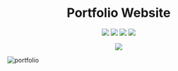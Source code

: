 # <div align="center"> Portfolio Website </div>
<div align="center"> <img src="https://forthebadge.com/images/badges/uses-html.svg"> <img src ="https://forthebadge.com/images/badges/uses-css.svg"> <img src="https://forthebadge.com/images/badges/made-with-javascript.svg"> <img src ="https://forthebadge.com/images/badges/built-with-love.svg"> </div>


 [<div align="center"><img src="https://forthebadge.com/images/badges/check-it-out.svg"/> </div>](https://naman-18.github.io/Portfolio-Website/)
 

![portfolio](https://user-images.githubusercontent.com/52497526/134813684-5a163f04-bb75-45fc-a79c-b03ecdf0dbca.png)
